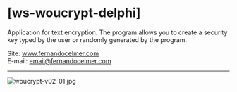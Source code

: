 # [ws-woucrypt-delphi]

Application for text encryption. The program allows you to create a security key typed by the user or randomly generated by the program.

Site: www.fernandocelmer.com
</br>
E-mail: email@fernandocelmer.com
________________________________
<p>
<img src="https://github.com/FernandoCelmer/ws-woucrypt/blob/master/img/woucrypt-v02-01.jpg?raw=true" alt="woucrypt-v02-01.jpg"/>
